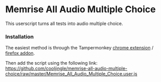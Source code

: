 # Memrise All Audio Multiple Choice

This userscript turns all tests into audio multiple choice.

### Installation

The easiest method is through the Tampermonkey [chrome extension](https://chrome.google.com/webstore/detail/dhdgffkkebhmkfjojejmpbldmpobfkfo) / [firefox addon](https://addons.mozilla.org/firefox/addon/tampermonkey/).

Then add the script using the following link: https://github.com/cooljingle/memrise-all-audio-multiple-choice/raw/master/Memrise_All_Audio_Multiple_Choice.user.js

